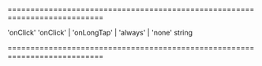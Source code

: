 <!--**
/*-------------------------------------------
    Auto-generated file. Do not modify.
-------------------------------------------

**-->
===========================================================================
<!--default-->'onClick'<!--/default-->
<!--acceptValues-->'onClick' | 'onLongTap' | 'always' | 'none'<!--/acceptValues-->
<!--type-->string<!--/type-->
===========================================================================

<!--shortDescription-->

<!--/shortDescription-->

<!--fullDescription-->

<!--/fullDescription-->